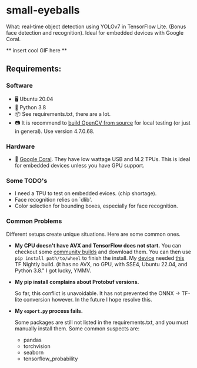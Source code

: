 # small-eyeballs

What: real-time object detection using YOLOv7 in TensorFlow Lite.  (Bonus face detection and recognition).  Ideal for embedded devices with Google Coral.

** insert cool GIF here **

## Requirements:
### Software
- 🖥️ Ubuntu 20.04
- 🐍️ Python 3.8
- 📦️ See requirements.txt, there are a lot.
- 📷️ It is recommend to [build OpenCV from source](https://docs.opencv.org/4.x/d7/d9f/tutorial_linux_install.html) for local testing (or just in general).  Use version 4.7.0.68.
### Hardware
- 🌊️ [Google Coral](https://coral.ai/). They have low wattage USB and M.2 TPUs.  This is ideal for embedded devices unless you have GPU support.


### Some TODO's
- I need a TPU to test on embedded evices.  (chip shortage).
- Face recognition relies on `dlib'.
- Color selection for bounding boxes, especially for face recognition.

### Common Problems
Different setups create unique situations.  Here are some common ones.

- **My CPU doesn't have AVX and TensorFlow does not start.**
    You can checkout some [community builds](https://github.com/yaroslavvb/tensorflow-community-wheels/issues) and download them.  You can then use `pip install path/to/wheel` to finish the install.  My [device](https://www.hardkernel.com/shop/odroid-h3-plus/) needed [this](https://github.com/yaroslavvb/tensorflow-community-wheels/issues/217) TF Nightly build. (it has no AVX, no GPU, with SSE4, Ubuntu 22.04, and Python 3.8." I got lucky, YMMV.

- **My pip install complains about Protobuf versions.**

    So far, this conflict is unavoidable.  It has not prevented the ONNX -> TF-lite conversion however.  In the future I hope resolve this. 

- **My `export.py` process fails.**

    Some packages are still not listed in the requirements.txt, and you must manually install them.  Some common suspects are:
    - pandas
    - torchvision
    - seaborn
    - tensorflow_probability
